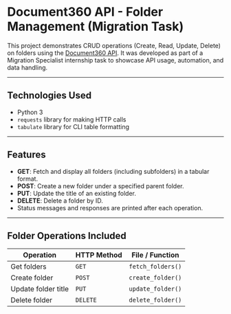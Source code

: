 #  Document360 API - Folder Management (Migration Task)

This project demonstrates CRUD operations (Create, Read, Update, Delete) on folders using the [Document360 API](https://docs.document360.io/docs/rest-api). It was developed as part of a Migration Specialist internship task to showcase API usage, automation, and data handling.

---

##  Technologies Used

-  Python 3
- `requests` library for making HTTP calls
- `tabulate` library for CLI table formatting

---

##  Features

-  **GET**: Fetch and display all folders (including subfolders) in a tabular format.
-  **POST**: Create a new folder under a specified parent folder.
-  **PUT**: Update the title of an existing folder.
-  **DELETE**: Delete a folder by ID.
-  Status messages and responses are printed after each operation.

---

##  Folder Operations Included

| Operation | HTTP Method | File / Function |
|-----------|-------------|-----------------|
| Get folders | `GET` | `fetch_folders()` |
| Create folder | `POST` | `create_folder()` |
| Update folder title | `PUT` | `update_folder()` |
| Delete folder | `DELETE` | `delete_folder()` |
